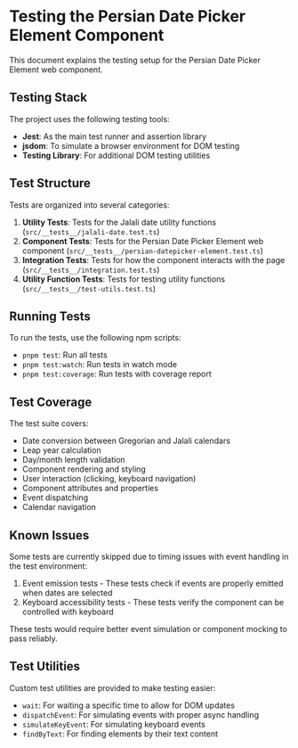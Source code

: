 # Testing the Persian Date Picker Element Component

This document explains the testing setup for the Persian Date Picker Element web component.

## Testing Stack

The project uses the following testing tools:

- **Jest**: As the main test runner and assertion library
- **jsdom**: To simulate a browser environment for DOM testing
- **Testing Library**: For additional DOM testing utilities

## Test Structure

Tests are organized into several categories:

1. **Utility Tests**: Tests for the Jalali date utility functions (`src/__tests__/jalali-date.test.ts`)
2. **Component Tests**: Tests for the Persian Date Picker Element web component (`src/__tests__/persian-datepicker-element.test.ts`)
3. **Integration Tests**: Tests for how the component interacts with the page (`src/__tests__/integration.test.ts`)
4. **Utility Function Tests**: Tests for testing utility functions (`src/__tests__/test-utils.test.ts`)

## Running Tests

To run the tests, use the following npm scripts:

- `pnpm test`: Run all tests
- `pnpm test:watch`: Run tests in watch mode
- `pnpm test:coverage`: Run tests with coverage report

## Test Coverage

The test suite covers:

- Date conversion between Gregorian and Jalali calendars
- Leap year calculation
- Day/month length validation
- Component rendering and styling
- User interaction (clicking, keyboard navigation)
- Component attributes and properties
- Event dispatching
- Calendar navigation

## Known Issues

Some tests are currently skipped due to timing issues with event handling in the test environment:

1. Event emission tests - These tests check if events are properly emitted when dates are selected
2. Keyboard accessibility tests - These tests verify the component can be controlled with keyboard

These tests would require better event simulation or component mocking to pass reliably.

## Test Utilities

Custom test utilities are provided to make testing easier:

- `wait`: For waiting a specific time to allow for DOM updates
- `dispatchEvent`: For simulating events with proper async handling
- `simulateKeyEvent`: For simulating keyboard events
- `findByText`: For finding elements by their text content 